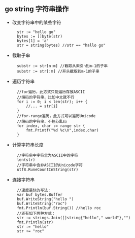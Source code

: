 ## go string 字符串操作
- 改变字符串中的某些字符

		str := "hello go"
		bytes := []byte(str)
		bytes[1] = 'a'
		str = string(bytes) //str == "hallo go"
- 截取子串
	
		substr := str[n:m] //截取从索引n到m-1的子串
		substr := str[:m] //开头截取到m-1的子串
- 遍历字符串

		//for遍历，此方式只能遍历存放ASCII
		//编码的字符串，比如中文就不行
		for i := 0; i < len(str); i++ {
			//... = str[i]
		}
		//for-range遍历，此方式可以遍历Unicode
		//编码的字符串，不担心乱码
		for index, char := range str {
			fmt.Printf("%d %c\n",index,char)
		}
- 计算字符串长度

		//字符串中字符全为ASCII中的字符
		len(str)
		//字符串中含非ASCII的Unicode字符
		utf8.RuneCountInString(str)
- 连接字符串

	    //速度最快的写法：
		var buf bytes.Buffer
		buf.WriteString("hello ")
		buf.WriteString("roc")
		fmt.Println(buf.String()) //hello roc
		//还有如下两种方式：
		str := strings.Join([]string{"hello"," world"},"")
		fmt.Println(str)
		str := "hello"
		str += "roc"